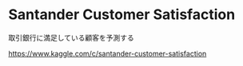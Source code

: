 # Santander Customer Satisfaction
取引銀行に満足している顧客を予測する

https://www.kaggle.com/c/santander-customer-satisfaction